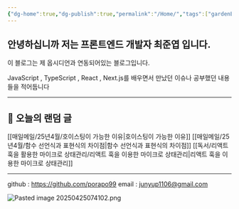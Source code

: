 ```yaml
---
{"dg-home":true,"dg-publish":true,"permalink":"/Home/","tags":["gardenEntry"],"dgPassFrontmatter":true,"created":"2025-04-10T23:35:20.951+09:00","updated":"2025-05-08T12:44:09.317+09:00"}
---
```



## 안녕하십니까 저는 프론트엔드 개발자 최준엽 입니다.

이 블로그는 제 옵시디언과 연동되어있는 블로그입니다.

JavaScript , TypeScript , React , Next.js를 배우면서 만났던 이슈나 공부했던 내용들을 적어둡니다

---

## 🎲 오늘의 랜덤 글

[[매일메일/25년4월/호이스팅이 가능한 이유\|호이스팅이 가능한 이유]]
[[매일메일/25년4월/함수 선언식과 표현식의 차이점\|함수 선언식과 표현식의 차이점]]
[[독서/리액트 훅을 활용한 마이크로 상태관리/리액트 훅을 이용한 마이크로 상태관리\|리액트 훅을 이용한 마이크로 상태관리]]

---

github : https://github.com/porapo99
email : junyup1106@gmail.com

![Pasted image 20250425074102.png](/img/user/_%EC%9C%A0%ED%8B%B8%EB%A6%AC%ED%8B%B0/%EA%B0%9C%EB%B0%9C%EC%9E%90%EB%A3%8C%EC%82%AC%EC%A7%84/Pasted%20image%2020250425074102.png)